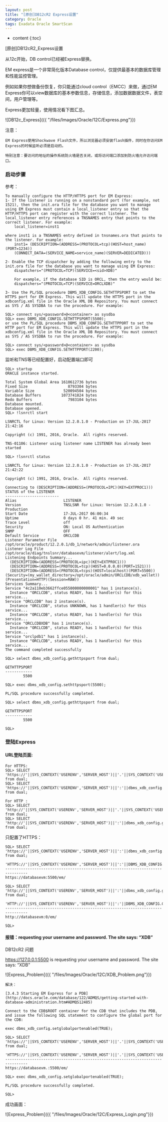 ```yaml
---
layout: post
title: "[原创]DB12cR2 Express设置"
category: Oracle
tags: Exadata Oracle SmartScan
---
```


* content
{:toc}

[原创]DB12cR2_Express设置

从12c开始，DB control已经被Express替换。

EM express是一个非常简化版本Database control，仅提供最基本的数据库管理和性能监控管理。

例如如果你想做备份恢复，你只能通过cloud control（EMCC）来做，通过EM Express你可以view数据库的基本参数信息，存储信息，添加数据数据文件，表空间，用户管理等。

Express更加轻量，使用情况看下图汇总。








![DB12c_Express]({{ "/files/Images/Oracle/12C/Express.png"}})

注意：

	EM Express使用Shockwave Flash文件，所以浏览器必须安装flash插件，同时在你访问EM Express的时候监听必须是启动的。

	特别注意：要访问的地址的操作系统防火墙是否关闭，或将访问端口添加到防火墙允许访问端口。


### 启动步骤


参考：


	To manually configure the HTTP/HTTPS port for EM Express:
	1- If the listener is running on a nonstandard port (for example, not 1521), then the init.ora file for the database you want to manage using EM Express must contain a local_listener entry so that the HTTP/HTTPS port can register with the correct listener. The local_listener entry references a TNSNAMES entry that points to the correct listener. For example:
		local_listener=inst1

	where inst1 is a TNSNAMES entry defined in tnsnames.ora that points to the listener. For example:
		inst1= (DESCRIPTION=(ADDRESS=(PROTOCOL=tcp)(HOST=host_name)(PORT=1234))
		(CONNECT_DATA=(SERVICE_NAME=service_name)(SERVER=DEDICATED)))

	2- Enable the TCP dispatcher by adding the following entry to the init.ora file for the database you want to manage using EM Express:
		dispatchers="(PROTOCOL=TCP)(SERVICE=<sid>XDB)"

		For example, if the database SID is ORCL, then the entry would be:
		dispatchers="(PROTOCOL=TCP)(SERVICE=ORCLXDB)"

	3- Use the PL/SQL procedure DBMS_XDB_CONFIG.SETHTTPSPORT to set the HTTPS port for EM Express. This will update the HTTPS port in the xdbconfig.xml file in the Oracle XML DB Repository. You must connect as SYS / AS SYSDBA to run the procedure. For example:

	SQL> connect sys/<password>@<container> as sysdba
	SQL> exec DBMS_XDB_CONFIG.SETHTTPSPORT(5500);
	or use the PL/SQL procedure DBMS_XDB_CONFIG.SETHTTPPORT to set the HTTP port for EM Express. This will update the HTTPS port in the xdbconfig.xml file in the Oracle XML DB Repository. You must connect as SYS / AS SYSDBA to run the procedure. For example:

	SQL> connect sys/<password>@<container> as sysdba
	SQL> exec DBMS_XDB_CONFIG.SETHTTPPORT(2200); 

监听和TNS等已经配置好，启动配置端口即可
	
	SQL> startup
	ORACLE instance started.

	Total System Global Area 1610612736 bytes
	Fixed Size                  8793304 bytes
	Variable Size             520094504 bytes
	Database Buffers         1073741824 bytes
	Redo Buffers                7983104 bytes
	Database mounted.
	Database opened.
	SQL> !lsnrctl start

	LSNRCTL for Linux: Version 12.2.0.1.0 - Production on 17-JUL-2017 21:42:16

	Copyright (c) 1991, 2016, Oracle.  All rights reserved.

	TNS-01106: Listener using listener name LISTENER has already been started

	SQL> !lsnrctl status

	LSNRCTL for Linux: Version 12.2.0.1.0 - Production on 17-JUL-2017 21:42:22

	Copyright (c) 1991, 2016, Oracle.  All rights reserved.

	Connecting to (DESCRIPTION=(ADDRESS=(PROTOCOL=IPC)(KEY=EXTPROC1)))
	STATUS of the LISTENER
	------------------------
	Alias                     LISTENER
	Version                   TNSLSNR for Linux: Version 12.2.0.1.0 - Production
	Start Date                17-JUL-2017 06:00:34
	Uptime                    0 days 0 hr. 41 min. 49 sec
	Trace Level               off
	Security                  ON: Local OS Authentication
	SNMP                      OFF
	Default Service           ORCLCDB
	Listener Parameter File   /opt/oracle/product/12.2.0.1/db_1/network/admin/listener.ora
	Listener Log File         /opt/oracle/diag/tnslsnr/databasevm/listener/alert/log.xml
	Listening Endpoints Summary...
	  (DESCRIPTION=(ADDRESS=(PROTOCOL=ipc)(KEY=EXTPROC1)))
	  (DESCRIPTION=(ADDRESS=(PROTOCOL=tcp)(HOST=0.0.0.0)(PORT=1521)))
	  (DESCRIPTION=(ADDRESS=(PROTOCOL=tcps)(HOST=localhost)(PORT=5500))(Security=(my_wallet_directory=/opt/oracle/admin/ORCLCDB/xdb_wallet))(Presentation=HTTP)(Session=RAW))
	Services Summary...
	Service "4c2a110eb3662ffce055000000000001" has 1 instance(s).
	  Instance "ORCLCDB", status READY, has 1 handler(s) for this service...
	Service "ORCLCDB" has 2 instance(s).
	  Instance "ORCLCDB", status UNKNOWN, has 1 handler(s) for this service...
	  Instance "ORCLCDB", status READY, has 1 handler(s) for this service...
	Service "ORCLCDBXDB" has 1 instance(s).
	  Instance "ORCLCDB", status READY, has 1 handler(s) for this service...
	Service "orclpdb1" has 1 instance(s).
	  Instance "ORCLCDB", status READY, has 1 handler(s) for this service...
	The command completed successfully

	SQL> select dbms_xdb_config.gethttpsport from dual;

	GETHTTPSPORT
	------------
			5500

	SQL> exec dbms_xdb_config.sethttpsport(5500);

	PL/SQL procedure successfully completed.

	SQL> select dbms_xdb_config.gethttpsport from dual;

	GETHTTPSPORT
	------------
			5500

	SQL> 


	
### 登陆Express


#### URL登陆页面:
	
	For HTTPS:
	SQL> SELECT 'https://'||SYS_CONTEXT('USERENV','SERVER_HOST')||'.'||SYS_CONTEXT('USERENV','DB_DOMAIN')||':'||dbms_xdb_config.gethttpsport()||'/em/' from dual;
	SQL> SELECT 'https://'||SYS_CONTEXT('USERENV','SERVER_HOST')||':'||dbms_xdb_config.gethttpsport()||'/em/' from dual;

	For HTTP :
	SQL> SELECT 'http://'||SYS_CONTEXT('USERENV','SERVER_HOST')||'.'||SYS_CONTEXT('USERENV','DB_DOMAIN')||':'||dbms_xdb_config.gethttpport()||'/em/' from dual;
	SQL> SELECT 'http://'||SYS_CONTEXT('USERENV','SERVER_HOST')||':'||dbms_xdb_config.gethttpport()||'/em/' from dual; 

只配置了HTTPS：

	SQL> SELECT 'https://'||SYS_CONTEXT('USERENV','SERVER_HOST')||':'||dbms_xdb_config.gethttpsport()||'/em/' from dual;

	'HTTPS://'||SYS_CONTEXT('USERENV','SERVER_HOST')||':'||DBMS_XDB_CONFIG.GETHTTPSP
	--------------------------------------------------------------------------------
	https://databasevm:5500/em/

	SQL> SELECT 'http://'||SYS_CONTEXT('USERENV','SERVER_HOST')||':'||dbms_xdb_config.gethttpport()||'/em/' from dual; 

	'HTTP://'||SYS_CONTEXT('USERENV','SERVER_HOST')||':'||DBMS_XDB_CONFIG.GETHTTPPOR
	--------------------------------------------------------------------------------
	http://databasevm:0/em/

	SQL>

#### 报错：requesting your username and password. The site says: “XDB”
	
DB12cR2 问题

https://127.0.0.1:5500 is requesting your username and password. The site says: “XDB”
	
![Express_Problem]({{ "/files/Images/Oracle/12C/XDB_Problem.png"}})	
	

	解决：
	
	[3.4.3 Starting EM Express for a PDB](http://docs.oracle.com/database/122/ADMQS/getting-started-with-database-administration.htm#ADMQS12485)

	Connect to the CDB$ROOT container for the CDB that includes the PDB, and issue the following SQL statement to configure the global port for the CDB:

	exec dbms_xdb_config.setglobalportenabled(TRUE);

	SQL> SELECT 'https://'||SYS_CONTEXT('USERENV','SERVER_HOST')||'.'||SYS_CONTEXT('USERENV','DB_DOMAIN')||':'||dbms_xdb_config.gethttpsport()||'/em/' from dual;

	'HTTPS://'||SYS_CONTEXT('USERENV','SERVER_HOST')||'.'||SYS_CONTEXT('USERENV','DB
	--------------------------------------------------------------------------------
	https://databasevm.:5500/em/

	SQL> exec dbms_xdb_config.setglobalportenabled(TRUE);

	PL/SQL procedure successfully completed.

	SQL>

	
成功画面：

![Express_Problem]({{ "/files/Images/Oracle/12C/Express_Login.png"}})	




